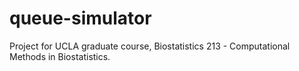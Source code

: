 # queue-simulator
Project for UCLA graduate course, Biostatistics 213 - Computational Methods in Biostatistics.
